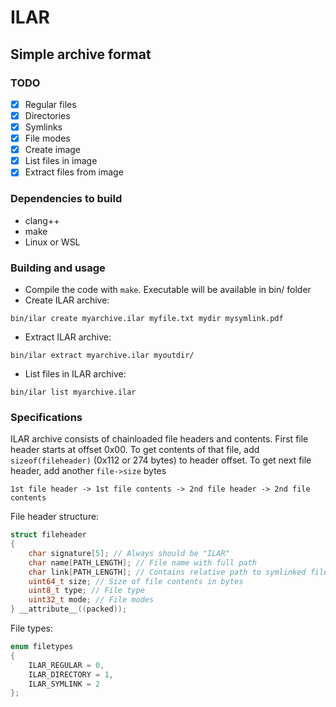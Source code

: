 # ILAR
## Simple archive format

### TODO
- [x] Regular files
- [x] Directories
- [x] Symlinks
- [x] File modes
- [x] Create image
- [x] List files in image
- [x] Extract files from image

### Dependencies to build
* clang++
* make
* Linux or WSL

### Building and usage
* Compile the code with ```make```. Executable will be available in bin/ folder
* Create ILAR archive:
```
bin/ilar create myarchive.ilar myfile.txt mydir mysymlink.pdf
```
* Extract ILAR archive:
```
bin/ilar extract myarchive.ilar myoutdir/
```
* List files in ILAR archive:
```
bin/ilar list myarchive.ilar
```

### Specifications
ILAR archive consists of chainloaded file headers and contents. First file header starts at offset 0x00. To get contents of that file, add ```sizeof(fileheader)``` (0x112 or 274 bytes) to header offset. To get next file header, add another ```file->size``` bytes
```
1st file header -> 1st file contents -> 2nd file header -> 2nd file contents
```
File header structure:
```c
struct fileheader
{
    char signature[5]; // Always should be "ILAR"
    char name[PATH_LENGTH]; // File name with full path
    char link[PATH_LENGTH]; // Contains relative path to symlinked file
    uint64_t size; // Size of file contents in bytes
    uint8_t type; // File type
    uint32_t mode; // File modes
} __attribute__((packed));
```
File types:
```c
enum filetypes
{
    ILAR_REGULAR = 0,
    ILAR_DIRECTORY = 1,
    ILAR_SYMLINK = 2
};
```